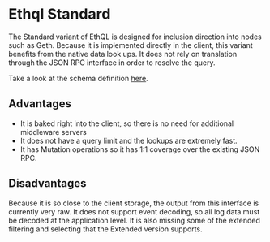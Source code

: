 # Ethql Standard

The Standard variant of EthQL is designed for inclusion direction into nodes such
as Geth. Because it is implemented directly in the client, this variant benefits
from the native data look ups. It does not rely on translation through the JSON RPC
interface in order to resolve the query.

Take a look at the schema definition [here](./geth-ethql.gpl).

## Advantages
- It is baked right into the client, so there is no need for additional middleware servers
- It does not have a query limit and the lookups are extremely fast.
- It has Mutation operations so it has 1:1 coverage over the existing JSON RPC.

## Disadvantages
Because it is so close to the client storage, the output from this interface is currently
very raw.  It does not support event decoding, so all log data must be decoded at the
application level. It is also missing some of the extended filtering and selecting
that the Extended version supports.
